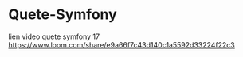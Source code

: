 # Quete-Symfony
lien video quete symfony 17
https://www.loom.com/share/e9a66f7c43d140c1a5592d33224f22c3
